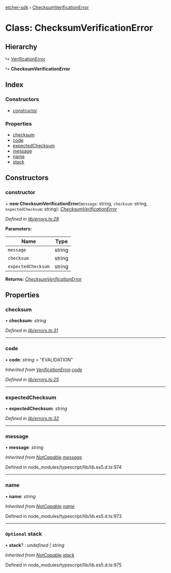 [etcher-sdk](../README.md) › [ChecksumVerificationError](checksumverificationerror.md)

# Class: ChecksumVerificationError

## Hierarchy

  ↳ [VerificationError](verificationerror.md)

  ↳ **ChecksumVerificationError**

## Index

### Constructors

* [constructor](checksumverificationerror.md#constructor)

### Properties

* [checksum](checksumverificationerror.md#checksum)
* [code](checksumverificationerror.md#code)
* [expectedChecksum](checksumverificationerror.md#expectedchecksum)
* [message](checksumverificationerror.md#message)
* [name](checksumverificationerror.md#name)
* [stack](checksumverificationerror.md#optional-stack)

## Constructors

###  constructor

\+ **new ChecksumVerificationError**(`message`: string, `checksum`: string, `expectedChecksum`: string): *[ChecksumVerificationError](checksumverificationerror.md)*

*Defined in [lib/errors.ts:28](https://github.com/balena-io-modules/etcher-sdk/blob/cebb520/lib/errors.ts#L28)*

**Parameters:**

Name | Type |
------ | ------ |
`message` | string |
`checksum` | string |
`expectedChecksum` | string |

**Returns:** *[ChecksumVerificationError](checksumverificationerror.md)*

## Properties

###  checksum

• **checksum**: *string*

*Defined in [lib/errors.ts:31](https://github.com/balena-io-modules/etcher-sdk/blob/cebb520/lib/errors.ts#L31)*

___

###  code

• **code**: *string* = "EVALIDATION"

*Inherited from [VerificationError](verificationerror.md).[code](verificationerror.md#code)*

*Defined in [lib/errors.ts:25](https://github.com/balena-io-modules/etcher-sdk/blob/cebb520/lib/errors.ts#L25)*

___

###  expectedChecksum

• **expectedChecksum**: *string*

*Defined in [lib/errors.ts:32](https://github.com/balena-io-modules/etcher-sdk/blob/cebb520/lib/errors.ts#L32)*

___

###  message

• **message**: *string*

*Inherited from [NotCapable](notcapable.md).[message](notcapable.md#message)*

Defined in node_modules/typescript/lib/lib.es5.d.ts:974

___

###  name

• **name**: *string*

*Inherited from [NotCapable](notcapable.md).[name](notcapable.md#name)*

Defined in node_modules/typescript/lib/lib.es5.d.ts:973

___

### `Optional` stack

• **stack**? : *undefined | string*

*Inherited from [NotCapable](notcapable.md).[stack](notcapable.md#optional-stack)*

Defined in node_modules/typescript/lib/lib.es5.d.ts:975

